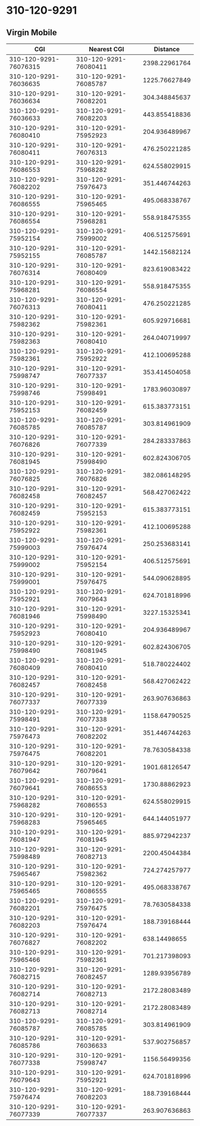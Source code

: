 # 310-120-9291
## Virgin Mobile


| CGI | Nearest CGI | Distance |
|-----|-------------|----------|
| 310-120-9291-76076315 | 310-120-9291-76080411 | 2398.22961764 |
| 310-120-9291-76036635 | 310-120-9291-76085787 | 1225.76627849 |
| 310-120-9291-76036634 | 310-120-9291-76082201 | 304.348845637 |
| 310-120-9291-76036633 | 310-120-9291-76082203 | 443.855418836 |
| 310-120-9291-76080410 | 310-120-9291-75952923 | 204.936489967 |
| 310-120-9291-76080411 | 310-120-9291-76076313 | 476.250221285 |
| 310-120-9291-76086553 | 310-120-9291-75968282 | 624.558029915 |
| 310-120-9291-76082202 | 310-120-9291-75976473 | 351.446744263 |
| 310-120-9291-76086555 | 310-120-9291-75965465 | 495.068338767 |
| 310-120-9291-76086554 | 310-120-9291-75968281 | 558.918475355 |
| 310-120-9291-75952154 | 310-120-9291-75999002 | 406.512575691 |
| 310-120-9291-75952155 | 310-120-9291-76085787 | 1442.15682124 |
| 310-120-9291-76076314 | 310-120-9291-76080409 | 823.619083422 |
| 310-120-9291-75968281 | 310-120-9291-76086554 | 558.918475355 |
| 310-120-9291-76076313 | 310-120-9291-76080411 | 476.250221285 |
| 310-120-9291-75982362 | 310-120-9291-75982361 | 605.929716681 |
| 310-120-9291-75982363 | 310-120-9291-76080410 | 264.040719997 |
| 310-120-9291-75982361 | 310-120-9291-75952922 | 412.100695288 |
| 310-120-9291-75998747 | 310-120-9291-76077337 | 353.414504058 |
| 310-120-9291-75998746 | 310-120-9291-75998491 | 1783.96030897 |
| 310-120-9291-75952153 | 310-120-9291-76082459 | 615.383773151 |
| 310-120-9291-76085785 | 310-120-9291-76085787 | 303.814961909 |
| 310-120-9291-76076826 | 310-120-9291-76077339 | 284.283337863 |
| 310-120-9291-76081945 | 310-120-9291-75998490 | 602.824306705 |
| 310-120-9291-76076825 | 310-120-9291-76076826 | 382.086148295 |
| 310-120-9291-76082458 | 310-120-9291-76082457 | 568.427062422 |
| 310-120-9291-76082459 | 310-120-9291-75952153 | 615.383773151 |
| 310-120-9291-75952922 | 310-120-9291-75982361 | 412.100695288 |
| 310-120-9291-75999003 | 310-120-9291-75976474 | 250.253683141 |
| 310-120-9291-75999002 | 310-120-9291-75952154 | 406.512575691 |
| 310-120-9291-75999001 | 310-120-9291-75976475 | 544.090628895 |
| 310-120-9291-75952921 | 310-120-9291-76079643 | 624.701818996 |
| 310-120-9291-76081946 | 310-120-9291-75998490 | 3227.15325341 |
| 310-120-9291-75952923 | 310-120-9291-76080410 | 204.936489967 |
| 310-120-9291-75998490 | 310-120-9291-76081945 | 602.824306705 |
| 310-120-9291-76080409 | 310-120-9291-76080410 | 518.780224402 |
| 310-120-9291-76082457 | 310-120-9291-76082458 | 568.427062422 |
| 310-120-9291-76077337 | 310-120-9291-76077339 | 263.907636863 |
| 310-120-9291-75998491 | 310-120-9291-76077338 | 1158.64790525 |
| 310-120-9291-75976473 | 310-120-9291-76082202 | 351.446744263 |
| 310-120-9291-75976475 | 310-120-9291-76082201 | 78.7630584338 |
| 310-120-9291-76079642 | 310-120-9291-76079641 | 1901.68126547 |
| 310-120-9291-76079641 | 310-120-9291-76086553 | 1730.88862923 |
| 310-120-9291-75968282 | 310-120-9291-76086553 | 624.558029915 |
| 310-120-9291-75968283 | 310-120-9291-75965465 | 644.144051977 |
| 310-120-9291-76081947 | 310-120-9291-76081945 | 885.972942237 |
| 310-120-9291-75998489 | 310-120-9291-76082713 | 2200.45044384 |
| 310-120-9291-75965467 | 310-120-9291-75982362 | 724.274257977 |
| 310-120-9291-75965465 | 310-120-9291-76086555 | 495.068338767 |
| 310-120-9291-76082201 | 310-120-9291-75976475 | 78.7630584338 |
| 310-120-9291-76082203 | 310-120-9291-75976474 | 188.739168444 |
| 310-120-9291-76076827 | 310-120-9291-76082202 | 638.14498655 |
| 310-120-9291-75965466 | 310-120-9291-75982361 | 701.217398093 |
| 310-120-9291-76082715 | 310-120-9291-76082457 | 1289.93956789 |
| 310-120-9291-76082714 | 310-120-9291-76082713 | 2172.28083489 |
| 310-120-9291-76082713 | 310-120-9291-76082714 | 2172.28083489 |
| 310-120-9291-76085787 | 310-120-9291-76085785 | 303.814961909 |
| 310-120-9291-76085786 | 310-120-9291-76036633 | 537.902756857 |
| 310-120-9291-76077338 | 310-120-9291-75998747 | 1156.56499356 |
| 310-120-9291-76079643 | 310-120-9291-75952921 | 624.701818996 |
| 310-120-9291-75976474 | 310-120-9291-76082203 | 188.739168444 |
| 310-120-9291-76077339 | 310-120-9291-76077337 | 263.907636863 |
